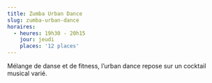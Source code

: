 ```yaml
---
title: Zumba Urban Dance
slug: zumba-urban-dance
horaires:
  - heures: 19h30 - 20h15
    jour: jeudi
    places: '12 places'
---
```

Mélange de danse et de fitness, l’urban dance repose sur un cocktail musical varié.
